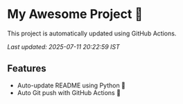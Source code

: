# My Awesome Project 🚀

This project is automatically updated using GitHub Actions.

_Last updated: 2025-07-11 20:22:59 IST_

## Features
- Auto-update README using Python 🐍
- Auto Git push with GitHub Actions 🤖
